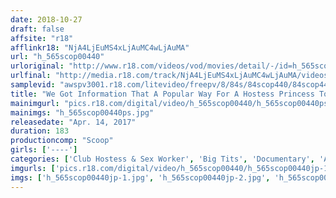 ```yaml
---
date: 2018-10-27
draft: false
affsite: "r18"
afflinkr18: "NjA4LjEuMS4xLjAuMC4wLjAuMA"
url: "h_565scop00440"
urloriginal: "http://www.r18.com/videos/vod/movies/detail/-/id=h_565scop00440"
urlfinal: "http://media.r18.com/track/NjA4LjEuMS4xLjAuMC4wLjAuMA/videos/vod/movies/detail/-/id=h_565scop00440"
samplevid: "awspv3001.r18.com/litevideo/freepv/8/84s/84scop440/84scop440_dmb_w.mp4"
title: "We Got Information That A Popular Way For A Hostess Princess To Make Money Is To Fall In Love With A Customer, And Start Sucking His Dick We Wanted To Know If The Rumors Were True, So Our SCOOP Team Decided To Check With The Lady Herself And That's When We Discovered Some Shocking And Raw Footage"
mainimgurl: "pics.r18.com/digital/video/h_565scop00440/h_565scop00440ps.jpg"
mainimgs: "h_565scop00440ps.jpg"
releasedate: "Apr. 14, 2017"
duration: 183
productioncomp: "Scoop"
girls: ['----']
categories: ['Club Hostess & Sex Worker', 'Big Tits', 'Documentary', 'Amateur', 'Blowjob', 'Hi-Def']
imgurls: ['pics.r18.com/digital/video/h_565scop00440/h_565scop00440jp-1.jpg', 'pics.r18.com/digital/video/h_565scop00440/h_565scop00440jp-2.jpg', 'pics.r18.com/digital/video/h_565scop00440/h_565scop00440jp-3.jpg', 'pics.r18.com/digital/video/h_565scop00440/h_565scop00440jp-4.jpg', 'pics.r18.com/digital/video/h_565scop00440/h_565scop00440jp-5.jpg', 'pics.r18.com/digital/video/h_565scop00440/h_565scop00440jp-6.jpg', 'pics.r18.com/digital/video/h_565scop00440/h_565scop00440jp-7.jpg', 'pics.r18.com/digital/video/h_565scop00440/h_565scop00440jp-8.jpg', 'pics.r18.com/digital/video/h_565scop00440/h_565scop00440jp-9.jpg', 'pics.r18.com/digital/video/h_565scop00440/h_565scop00440jp-10.jpg', 'pics.r18.com/digital/video/h_565scop00440/h_565scop00440jp-11.jpg', 'pics.r18.com/digital/video/h_565scop00440/h_565scop00440jp-12.jpg', 'pics.r18.com/digital/video/h_565scop00440/h_565scop00440jp-13.jpg', 'pics.r18.com/digital/video/h_565scop00440/h_565scop00440jp-14.jpg', 'pics.r18.com/digital/video/h_565scop00440/h_565scop00440jp-15.jpg', 'pics.r18.com/digital/video/h_565scop00440/h_565scop00440jp-16.jpg', 'pics.r18.com/digital/video/h_565scop00440/h_565scop00440jp-17.jpg', 'pics.r18.com/digital/video/h_565scop00440/h_565scop00440jp-18.jpg', 'pics.r18.com/digital/video/h_565scop00440/h_565scop00440jp-19.jpg', 'pics.r18.com/digital/video/h_565scop00440/h_565scop00440jp-20.jpg']
imgs: ['h_565scop00440jp-1.jpg', 'h_565scop00440jp-2.jpg', 'h_565scop00440jp-3.jpg', 'h_565scop00440jp-4.jpg', 'h_565scop00440jp-5.jpg', 'h_565scop00440jp-6.jpg', 'h_565scop00440jp-7.jpg', 'h_565scop00440jp-8.jpg', 'h_565scop00440jp-9.jpg', 'h_565scop00440jp-10.jpg', 'h_565scop00440jp-11.jpg', 'h_565scop00440jp-12.jpg', 'h_565scop00440jp-13.jpg', 'h_565scop00440jp-14.jpg', 'h_565scop00440jp-15.jpg', 'h_565scop00440jp-16.jpg', 'h_565scop00440jp-17.jpg', 'h_565scop00440jp-18.jpg', 'h_565scop00440jp-19.jpg', 'h_565scop00440jp-20.jpg']
---
```

